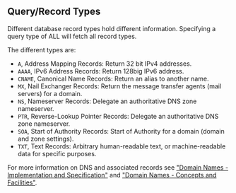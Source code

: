 ## Query/Record Types

Different database record types hold different information. Specifying a query type of ALL will fetch all record types. 


The different types are:

- `A`, Address Mapping Records: Return 32 bit IPv4 addresses.
- `AAAA`, IPv6 Address Records: Return 128big IPv6 address.
- `CNAME`, Canonical Name Records: Return an alias to another name.
- `MX`, Nail Exchanger Records: Return the message transfer agents (mail servers) for a domain.
- `NS`, Nameserver Records: Delegate an authoritative DNS zone nameserver.
- `PTR`, Reverse-Lookup Pointer Records: Delegate an authoritative DNS zone nameserver.
- `SOA`, Start of Authority Records: Start of Authority for a domain (domain and zone settings).
- `TXT`, Text Records: Arbitrary human-readable text, or machine-readable data for specific purposes.

For more information on DNS and associated records see ["Domain Names - Implementation and Specification"](https://www.ietf.org/rfc/rfc1035.txt) and ["Domain Names - Concepts and Facilities"](https://www.ietf.org/rfc/rfc1034.txt).
